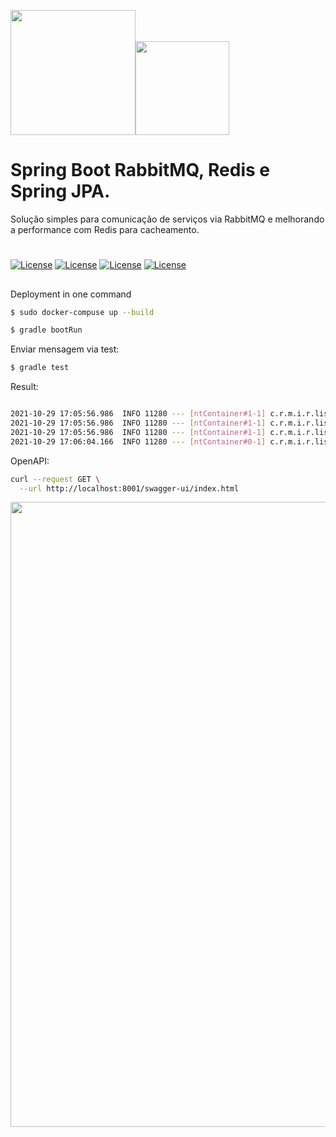 

<img src="https://th.bing.com/th/id/R.c70998c09711ec9cc6b373d5427b4f3f?rik=J%2f8td1sh8%2bf7cw&pid=ImgRaw&r=0" width="200"><img src="https://atomrace.com/blog/wp-content/uploads/2018/05/spring-boot-logo.png" width="150">




# Spring Boot RabbitMQ, Redis e Spring JPA.
Solução simples para comunicação de serviços via RabbitMQ e melhorando a performance com Redis para cacheamento.



# #

[![License](https://img.shields.io/badge/License-MIT-silver.svg?style=flat)](https://github.com/clips/pattern/blob/master/LICENSE.txt) 
[![License](https://img.shields.io/badge/SpringBoot-2.6.0RC1-green.svg?style=flat)](https://github.com/clips/pattern/blob/master/LICENSE.txt) 
[![License](https://img.shields.io/badge/RabbitMQ-3.6-orange.svg?style=flat)](https://github.com/clips/pattern/blob/master/LICENSE.txt) 
[![License](https://img.shields.io/badge/Redis-2.6.3-red.svg?style=flat)](https://github.com/clips/pattern/blob/master/LICENSE.txt) 

##


Deployment in one command
```sh
$ sudo docker-compuse up --build
```

```sh
$ gradle bootRun
```

Enviar mensagem via test:

```sh
$ gradle test
```

Result:

```sh

2021-10-29 17:05:56.986  INFO 11280 --- [ntContainer#1-1] c.r.m.i.r.listeners.PaymentListener      : 0c9b3d13-ddbc-485b-a386-7d465c20b8a1
2021-10-29 17:05:56.986  INFO 11280 --- [ntContainer#1-1] c.r.m.i.r.listeners.PaymentListener      : approved
2021-10-29 17:05:56.986  INFO 11280 --- [ntContainer#1-1] c.r.m.i.r.listeners.PaymentListener      : 1
2021-10-29 17:06:04.166  INFO 11280 --- [ntContainer#0-1] c.r.m.i.r.listeners.DispachListener      : Pedido: 485854: enviado

```


OpenAPI:

```sh
curl --request GET \
  --url http://localhost:8001/swagger-ui/index.html
```

<img src="https://github.com/borgesdeveloper/spring-boot-ms-rabbitmq-redis-jpa/blob/main/src/main/resources/static/open-api.png" width="1000">
